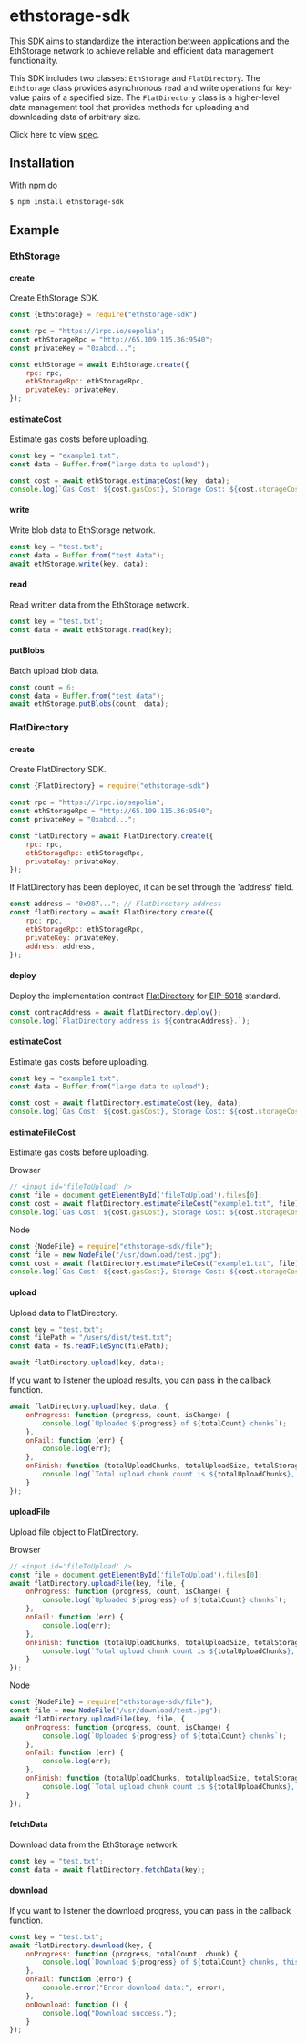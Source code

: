 # ethstorage-sdk

This SDK aims to standardize the interaction between applications and the EthStorage network to achieve reliable and
efficient data management functionality.

This SDK includes two classes: `EthStorage` and `FlatDirectory`.
The `EthStorage` class provides asynchronous read and write operations for key-value pairs of a specified size.
The `FlatDirectory` class is a higher-level data management tool that provides methods for uploading and downloading
data of arbitrary size.

Click here to view [spec](https://github.com/ethstorage/ethstorage-sdk/sepc.md).

## Installation

With [npm](https://www.npmjs.com/package/ethstorage-sdk) do

```bash
$ npm install ethstorage-sdk
```

## Example

### EthStorage

#### create

Create EthStorage SDK.

```js
const {EthStorage} = require("ethstorage-sdk")

const rpc = "https://1rpc.io/sepolia";
const ethStorageRpc = "http://65.109.115.36:9540";
const privateKey = "0xabcd...";

const ethStorage = await EthStorage.create({
    rpc: rpc,
    ethStorageRpc: ethStorageRpc,
    privateKey: privateKey,
});
```


#### estimateCost

Estimate gas costs before uploading.

```js
const key = "example1.txt";
const data = Buffer.from("large data to upload");

const cost = await ethStorage.estimateCost(key, data);
console.log(`Gas Cost: ${cost.gasCost}, Storage Cost: ${cost.storageCost}`);
```

#### write

Write blob data to EthStorage network.

```js
const key = "test.txt";
const data = Buffer.from("test data");
await ethStorage.write(key, data);
```


#### read

Read written data from the EthStorage network.

```js
const key = "test.txt";
const data = await ethStorage.read(key);
```

#### putBlobs

Batch upload blob data.

```js
const count = 6;
const data = Buffer.from("test data");
await ethStorage.putBlobs(count, data);
```



### FlatDirectory

#### create

Create FlatDirectory SDK.

```js
const {FlatDirectory} = require("ethstorage-sdk")

const rpc = "https://1rpc.io/sepolia";
const ethStorageRpc = "http://65.109.115.36:9540";
const privateKey = "0xabcd...";

const flatDirectory = await FlatDirectory.create({
    rpc: rpc,
    ethStorageRpc: ethStorageRpc,
    privateKey: privateKey,
});
```

If FlatDirectory has been deployed, it can be set through the 'address' field.

```js
const address = "0x987..."; // FlatDirectory address
const flatDirectory = await FlatDirectory.create({
    rpc: rpc,
    ethStorageRpc: ethStorageRpc,
    privateKey: privateKey,
    address: address,
});
```

#### deploy

Deploy the implementation
contract [FlatDirectory](https://github.com/ethstorage/evm-large-storage/blob/master/contracts/examples/FlatDirectory.sol)
for [EIP-5018](https://eips.ethereum.org/EIPS/eip-5018) standard.

```js
const contracAddress = await flatDirectory.deploy();
console.log(`FlatDirectory address is ${contracAddress}.`);
```

#### estimateCost

Estimate gas costs before uploading.

```js
const key = "example1.txt";
const data = Buffer.from("large data to upload");

const cost = await flatDirectory.estimateCost(key, data);
console.log(`Gas Cost: ${cost.gasCost}, Storage Cost: ${cost.storageCost}`);
```

#### estimateFileCost

Estimate gas costs before uploading.

Browser
```javascript
// <input id='fileToUpload' />
const file = document.getElementById('fileToUpload').files[0];
const cost = await flatDirectory.estimateFileCost("example1.txt", file);
console.log(`Gas Cost: ${cost.gasCost}, Storage Cost: ${cost.storageCost}`);
```

Node
```javascript
const {NodeFile} = require("ethstorage-sdk/file");
const file = new NodeFile("/usr/download/test.jpg");
const cost = await flatDirectory.estimateFileCost("example1.txt", file);
console.log(`Gas Cost: ${cost.gasCost}, Storage Cost: ${cost.storageCost}`);
```

#### upload

Upload data to FlatDirectory.

```js
const key = "test.txt";
const filePath = "/users/dist/test.txt";
const data = fs.readFileSync(filePath);

await flatDirectory.upload(key, data);
```

If you want to listener the upload results, you can pass in the callback function.

```js
await flatDirectory.upload(key, data, {
    onProgress: function (progress, count, isChange) {
        console.log(`Uploaded ${progress} of ${totalCount} chunks`);
    },
    onFail: function (err) {
        console.log(err);
    },
    onFinish: function (totalUploadChunks, totalUploadSize, totalStorageCost) {
        console.log(`Total upload chunk count is ${totalUploadChunks}, size is ${totalUploadSize}, storage cost is ${totalStorageCost}`);
    }
});
```

#### uploadFile

Upload file object to FlatDirectory.

Browser
```javascript
// <input id='fileToUpload' />
const file = document.getElementById('fileToUpload').files[0];
await flatDirectory.uploadFile(key, file, {
    onProgress: function (progress, count, isChange) {
        console.log(`Uploaded ${progress} of ${totalCount} chunks`);
    },
    onFail: function (err) {
        console.log(err);
    },
    onFinish: function (totalUploadChunks, totalUploadSize, totalStorageCost) {
        console.log(`Total upload chunk count is ${totalUploadChunks}, size is ${totalUploadSize}, storage cost is ${totalStorageCost}`);
    }
});
```

Node
```javascript
const {NodeFile} = require("ethstorage-sdk/file");
const file = new NodeFile("/usr/download/test.jpg");
await flatDirectory.uploadFile(key, file, {
    onProgress: function (progress, count, isChange) {
        console.log(`Uploaded ${progress} of ${totalCount} chunks`);
    },
    onFail: function (err) {
        console.log(err);
    },
    onFinish: function (totalUploadChunks, totalUploadSize, totalStorageCost) {
        console.log(`Total upload chunk count is ${totalUploadChunks}, size is ${totalUploadSize}, storage cost is ${totalStorageCost}`);
    }
});
```

#### fetchData

Download data from the EthStorage network.

```js
const key = "test.txt";
const data = await flatDirectory.fetchData(key);
```


#### download

If you want to listener the download progress, you can pass in the callback function.

```js
const key = "test.txt";
await flatDirectory.download(key, {
    onProgress: function (progress, totalCount, chunk) {
        console.log(`Download ${progress} of ${totalCount} chunks, this chunk is ${chunk.toString()}`);
    },
    onFail: function (error) {
        console.error("Error download data:", error);
    },
    onDownload: function () {
        console.log("Download success.");
    }
});
```

